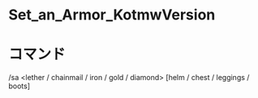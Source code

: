 # Set_an_Armor_KotmwVersion

# コマンド
/sa <player> <lether / chainmail / iron / gold / diamond> [helm / chest / leggings / boots]
